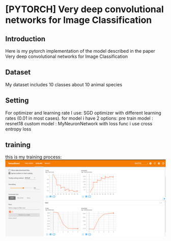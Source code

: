 #  [PYTORCH] Very deep convolutional networks for Image Classification
## Introduction
Here is my pytorch implementation of the model described in the paper Very deep convolutional networks for Image Classification 
## Dataset
My dataset includes 10 classes about 10 animal species 
## Setting
 For optimizer and learning rate I use:
SGD optimizer with different learning rates (0.01 in most cases).
for model i have 2 options:
pre train model : resnet18 
custom model : MyNeuronNetwork
with loss func i use cross entropy loss
## training
this is my training process: 
![My Image](./visualization/img.png)
